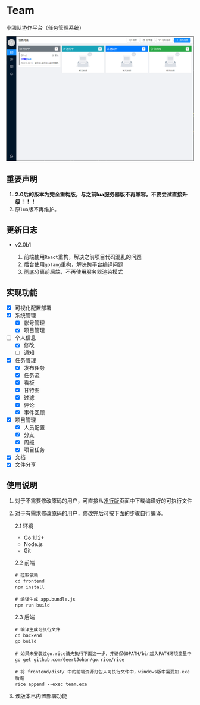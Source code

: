 # Team

小团队协作平台（任务管理系统）

![预览](./Preview.png)

## 重要声明

1. **2.0后的版本为完全重构版，与之前lua服务器版不再兼容。不要尝试直接升级！！！**
2. 原`lua`版不再维护。

## 更新日志

* v2.0b1
  
  1. 前端使用`React`重构，解决之前项目代码混乱的问题
  2. 后台使用`golang`重构，解决跨平台编译问题
  3. 彻底分离前后端，不再使用服务器渲染模式

## 实现功能

+ [x] 可视化配置部署
+ [x] 系统管理
    - [x] 帐号管理
    - [x] 项目管理
+ [ ] 个人信息
    - [x] 修改
    - [ ] 通知
+ [x] 任务管理
    - [x] 发布任务
    - [x] 任务流
    - [x] 看板
    - [x] 甘特图
    - [x] 过滤
    - [x] 评论
    - [x] 事件回顾
+ [x] 项目管理
    - [x] 人员配置
    - [x] 分支
    - [x] 周报
    - [x] 项目任务
+ [x] 文档
+ [x] 文件分享

## 使用说明

1. 对于不需要修改原码的用户，可直接从[发行版](https://gitee.com/love_linger/Team/releases)页面中下载编译好的可执行文件

2. 对于有需求修改原码的用户，修改完后可按下面的步骤自行编译。  

    2.1 环境

    * Go 1.12+  
    * Node.js
    * Git  

    2.2 前端

    ```shell
    # 拉取依赖
    cd frontend
    npm install

    # 编译生成 app.bundle.js
    npm run build
    ```

    2.3 后端

    ```shell
    # 编译生成可执行文件
    cd backend
    go build

    # 如果未安装过go.rice请先执行下面这一步，并确保GOPATH/bin加入PATH环境变量中
    go get github.com/GeertJohan/go.rice/rice

    # 将 frontend/dist/ 中的前端资源打包入可执行文件中，windows版中需要加.exe后缀
    rice append --exec team.exe
    ```

3. 该版本已内置部署功能







